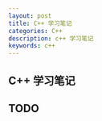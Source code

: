 ```yaml
---
layout: post
title: C++ 学习笔记
categories: C++
description: c++ 学习笔记
keywords: c++
---
```


## C++ 学习笔记



## TODO